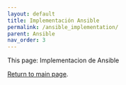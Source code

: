 ```yaml
---
layout: default
title: Implementación Ansible
permalink: /ansible_implementation/
parent: Ansible
nav_order: 3
---
```


This page: Implementacion de Ansible

[Return to main page]({{site.baseurl}}/).